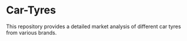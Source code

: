# Car-Tyres
This repository provides a detailed market analysis of different car tyres from various brands.
